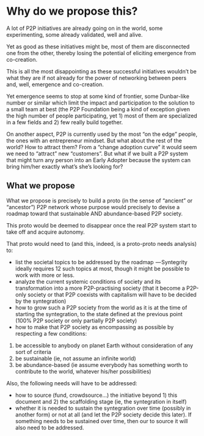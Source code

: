 # Why do we propose this? 

A lot of P2P initiatives are already going on in the world, some experimenting, some already validated, well and alive.

Yet as good as these initiatives might be, most of them are disconnected one from the other, thereby losing the potential of eliciting emergence from co-creation.

This is all the most disappointing as these successful initiatives wouldn’t be what they are if not already for the power of networking between peers and, well, emergence and co-creation.

Yet emergence seems to stop at some kind of frontier, some Dunbar-like number or similar which limit the impact and participation to the solution to a small team at best (the P2P Foundation being a kind of exception given the high number of people participating, yet 1) most of them are specialized in a few fields and 2) few really build together.

On another aspect, P2P is currently used by the most “on the edge” people, the ones with an entrepreneur mindset. But what about the rest of the world? How to attract them? From a “change adoption curve” it would seem we need to “attract” new “customers”. But what if we built a P2P system that might turn any person into an Early Adopter because the system can bring him/her exactly what’s she’s looking for?

## What we propose 
What we propose is precisely to build a proto (in the sense of “ancient” or “ancestor”) P2P network whose purpose would precisely to devise a roadmap toward that sustainable AND abundance-based P2P society.

This proto would be deemed to disappear once the real P2P system start to take off and acquire autonomy.

That proto would need to (and this, indeed, is a proto-proto needs analysis) to:

* list the societal topics to be addressed by the roadmap  — Syntegrity ideally requires 12 such topics at most, though it might be possible to work with more or less.
* analyze the current systemic conditions of society and its transformation into a more P2P-practising society (that it become a P2P-only society or that P2P coexists with capitalism will have to be decided by the syntegration)
* how to grow such a P2P society from the world as it is at the time of starting the syntegration, to the state defined at the previous point (100% P2P society or only partially P2P society)
* how to make that P2P society as encompassing as possible by respecting a few conditions:


1. be accessible to anybody on planet Earth without consideration of any sort of criteria
2. be sustainable (ie, not assume an infinite world)
3. be abundance-based (ie assume everybody has something worth to contribute to the world, whatever his/her possibilities)


Also, the following needs will have to be addressed:

* how to source (fund, crowdsource…) the initiative beyond 1) this document and 2) the scaffolding stage (ie, the syntegration in itself)
* whether it is needed to sustain the syntegration over time (possibly in another form) or not at all (and let the P2P society decide this later). If something needs to be sustained over time, then our to source it will also need to be addressed.



